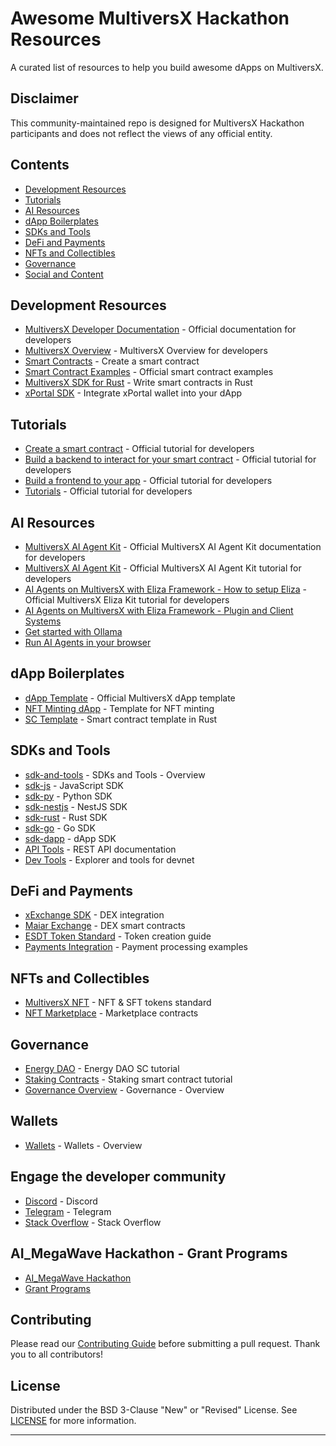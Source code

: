 # Awesome MultiversX Hackathon Resources

A curated list of resources to help you build awesome dApps on MultiversX.

## Disclaimer
This community-maintained repo is designed for MultiversX Hackathon participants and does not reflect the views of any official entity.

## Contents
- [Development Resources](#development-resources)
- [Tutorials](#tutorials)
- [AI Resources](#aı-resources)
- [dApp Boilerplates](#dapp-boilerplates)
- [SDKs and Tools](#sdks-and-tools)
- [DeFi and Payments](#defi-and-payments)
- [NFTs and Collectibles](#nfts-and-collectibles)
- [Governance](#governance)
- [Social and Content](#social-and-content)

## Development Resources
- [MultiversX Developer Documentation](https://docs.multiversx.com) - Official documentation for developers
- [MultiversX Overview](https://docs.multiversx.com/developers/overview) - MultiversX Overview for developers
- [Smart Contracts](https://multiversx.com/builders/tutorials/in-depth/part-1-install-required-dependencies) - Create a smart contract 
- [Smart Contract Examples](https://github.com/multiversx/mx-sdk-rs/tree/master/contracts/examples) - Official smart contract examples
- [MultiversX SDK for Rust](https://github.com/multiversx/mx-sdk-rs) - Write smart contracts in Rust
- [xPortal SDK](https://docs.multiversx.com/sdk-and-tools/sdk-js) - Integrate xPortal wallet into your dApp

## Tutorials
- [Create a smart contract](https://www.youtube.com/watch?v=7zAbJQxu5qc&list=PLQVcheGWwBRXkjisV3Wv_w7ky895K9gea) - Official tutorial for developers
- [Build a backend to interact for your smart contract](https://www.youtube.com/watch?v=8s9XjOsFats&list=PLQVcheGWwBRWsK19xdo-16qZoIFT2F9Cx) - Official tutorial for developers
- [Build a frontend to your app](https://www.youtube.com/watch?v=cQz41qwFQMI&list=PLQVcheGWwBRWVqn7HPXXPGGb1wO4TczlW) - Official tutorial for developers
- [Tutorials](https://docs.multiversx.com/developers/overview/#tutorials) - Official tutorial for developers

## AI Resources
- [MultiversX AI Agent Kit](https://github.com/multiversx/mx-agent-kit?tab=readme-ov-file#-alternative-manual-start) - Official MultiversX AI Agent Kit documentation for developers
- [MultiversX AI Agent Kit](https://www.youtube.com/watch?v=m4bdpcoNLqE&t) - Official MultiversX AI Agent Kit tutorial for developers
- [AI Agents on MultiversX with Eliza Framework - How to setup Eliza](https://www.youtube.com/watch?v=vf-umucBhPI) -  Official MultiversX Eliza Kit tutorial for developers
- [AI Agents on MultiversX with Eliza Framework - Plugin and Client Systems](https://www.youtube.com/watch?v=G-GPnjD-kMU)
- [Get started with Ollama](https://www.youtube.com/watch?v=ei_o4a1l9Eo)
- [Run AI Agents in your browser](https://www.youtube.com/watch?v=CtV5qCkhZ_I)

## dApp Boilerplates
- [dApp Template](https://github.com/multiversx/mx-template-dapp) - Official MultiversX dApp template
- [NFT Minting dApp](https://github.com/multiversx/mx-nft-collection-minter-sc) - Template for NFT minting 
- [SC Template](https://github.com/multiversx/mx-contracts-rs) - Smart contract template in Rust

## SDKs and Tools
- [sdk-and-tools](https://docs.multiversx.com/sdk-and-tools/overview) - SDKs and Tools - Overview
- [sdk-js](https://docs.multiversx.com/sdk-and-tools/sdk-js/) - JavaScript SDK
- [sdk-py](https://docs.multiversx.com/sdk-and-tools/sdk-py/) - Python SDK
- [sdk-nestjs](https://docs.multiversx.com/sdk-and-tools/sdk-nestjs/) - NestJS SDK
- [sdk-rust](https://docs.multiversx.com/sdk-and-tools/sdk-rust) - Rust SDK
- [sdk-go](https://docs.multiversx.com/sdk-and-tools/sdk-go) - Go SDK
- [sdk-dapp](https://docs.multiversx.com/sdk-and-tools/sdk-dapp/) - dApp SDK
- [API Tools](https://docs.multiversx.com/sdk-and-tools/rest-api/multiversx-api) - REST API documentation
- [Dev Tools](https://devnet-explorer.multiversx.com) - Explorer and tools for devnet

## DeFi and Payments
- [xExchange SDK](https://docs.xexchange.com) - DEX integration
- [Maiar Exchange](https://github.com/multiversx/mx-exchange-sc) - DEX smart contracts
- [ESDT Token Standard](https://docs.multiversx.com/tokens/esdt-tokens) - Token creation guide
- [Payments Integration](https://docs.multiversx.com/developers/tutorials/your-first-dapp) - Payment processing examples

## NFTs and Collectibles
- [MultiversX NFT](https://docs.multiversx.com/tokens/nft-tokens) - NFT & SFT tokens standard
- [NFT Marketplace](https://github.com/multiversx/mx-nft-marketplace-sc) - Marketplace contracts

## Governance
- [Energy DAO](https://docs.multiversx.com/developers/tutorials/energy-dao) - Energy DAO SC tutorial
- [Staking Contracts](https://docs.multiversx.com/developers/tutorials/staking-contract) - Staking smart contract tutorial
- [Governance Overview](https://docs.multiversx.com/governance/overview) - Governance - Overview

## Wallets
- [Wallets](https://docs.multiversx.com/wallet/overview) - Wallets - Overview

## Engage the developer community 
- [Discord](https://discord.com/invite/multiversxbuilders) - Discord
- [Telegram](https://t.me/MultiversX) - Telegram
- [Stack Overflow](https://stackoverflow.com/questions/tagged/multiversx) - Stack Overflow

## AI_MegaWave Hackathon - Grant Programs
- [AI_MegaWave Hackathon](https://multiversx.com/ai-megawave)
- [Grant Programs](https://multiversx.com/growthgames)


## Contributing
Please read our [Contributing Guide](CONTRIBUTING.md) before submitting a pull request. Thank you to all contributors!

## License
Distributed under the BSD 3-Clause "New" or "Revised" License. See [LICENSE](LICENSE) for more information.

---

